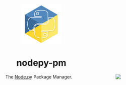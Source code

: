 <p align="center"><img src=".assets/nodepy-logo.png" height="128px"></p>
<h1 align="center">nodepy-pm</h1>
<img align="right" src="https://img.shields.io/badge/License-MIT-yellow.svg">
<p align="center">
  The <a href="https://github.com/nodepy/nodepy">Node.py</a> Package Manager.
</p>
